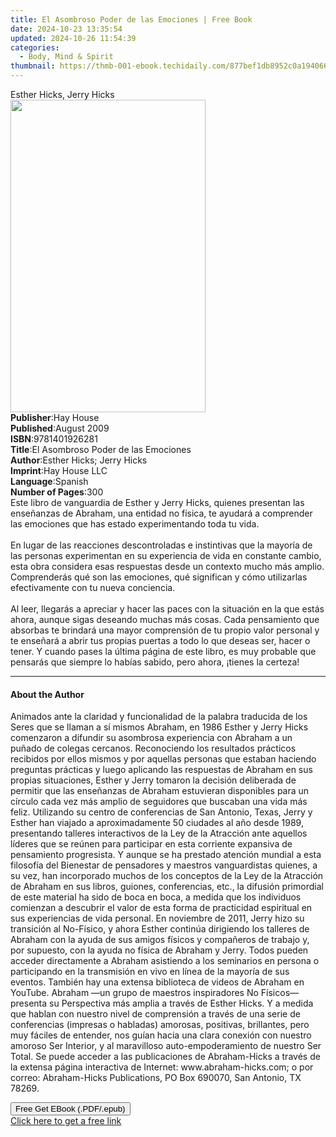 ```yaml
---
title: El Asombroso Poder de las Emociones | Free Book
date: 2024-10-23 13:35:54
updated: 2024-10-26 11:54:39
categories:
  - Body, Mind & Spirit
thumbnail: https://thmb-001-ebook.techidaily.com/877bef1db8952c0a1940662beda44ab16ed25ff1ddf31f154d71ae14da7f7858.jpg
---
```

<main id="book-container">
  <div class="flex flex-col">
    <div class="book-brief flex-1 py-6 px-4 sm:p-6 md:py-10 md:px-8">
      <!-- brief-->
      <div class="book-brief-main">Esther Hicks, Jerry Hicks</div>
    </div>
    <div
      class="book-meta-info flex-1 grid gap-4 col-start-1 col-end-3 row-start-1 sm:mb-6 sm:grid-cols-4 lg:gap-6 lg:col-start-2 lg:row-end-6 lg:row-span-6 lg:mb-0"
    >
      <div
        class="book-meta-info-left place-content-center mt-4 p-4 text-sm leading-6 col-start-2 col-span-2 dark:text-slate-400"
      >
        <img
          class="w-full h-500 object-cover rounded-lg sm:h-255 sm:col-span-2 lg:col-span-full"
          src="https://img-001-ebook.techidaily.com/be2a99b72629dbd2b71abb6cd224206afde29f28d9ee819198b518ee54a7928f.jpg"
          alt=""
          width="312"
          height="500"
        />
      </div>
      <div
        class="book-meta-info-right mt-2 col-start-1 row-start-2 col-span-3 self-center"
      >
        <!-- meta data  -->
        <div class="flex flex-col px-4 md:px-8">
          <div class="flex-1">
            <strong>Publisher</strong>:<span class="px-2">Hay House</span>
          </div>
          <div class="flex-1">
            <strong>Published</strong>:<span class="px-2">August 2009</span>
          </div>
          <div class="flex-1">
            <strong>ISBN</strong>:<span class="px-2">9781401926281</span>
          </div>
          <div class="flex-1">
            <strong>Title</strong>:<span class="px-2"
              >El Asombroso Poder de las Emociones</span
            >
          </div>
          <div class="flex-1">
            <strong>Author</strong>:<span class="px-2"
              >Esther Hicks; Jerry Hicks</span
            >
          </div>
          <div class="flex-1">
            <strong>Imprint</strong>:<span class="px-2">Hay House LLC</span>
          </div>
          <div class="flex-1">
            <strong>Language</strong>:<span class="px-2">Spanish</span>
          </div>
          <div class="flex-1">
            <strong>Number of Pages</strong>:<span class="px-2">300</span>
          </div>
        </div>
      </div>
    </div>
    <div class="book-description flex-1 py-6 px-4 sm:p-6 md:py-10 md:px-8">
      <div class="book-description-main">
        <div accordion-content="" id="description">
          Este libro de vanguardia de Esther y Jerry Hicks, quienes presentan
          las enseñanzas de Abraham, una entidad no física, te ayudará a
          comprender las emociones que has estado experimentando toda tu vida.
          <br /><br />En lugar de las reacciones descontroladas e instintivas
          que la mayoría de las personas experimentan en su experiencia de vida
          en constante cambio, esta obra considera esas respuestas desde un
          contexto mucho más amplio. Comprenderás qué son las emociones, qué
          significan y cómo utilizarlas efectivamente con tu nueva conciencia.
          <br /><br />Al leer, llegarás a apreciar y hacer las paces con la
          situación en la que estás ahora, aunque sigas deseando muchas más
          cosas. Cada pensamiento que absorbas te brindará una mayor comprensión
          de tu propio valor personal y te enseñará a abrir tus propias puertas
          a todo lo que deseas ser, hacer o tener. Y cuando pases la última
          página de este libro, es muy probable que pensarás que siempre lo
          habías sabido, pero ahora, ¡tienes la certeza!
        </div>
        <div class="accordion-fader"></div>
      </div>
    </div>
    <div class="book-excerpts flex-1 py-6 px-4 sm:p-6 md:py-10 md:px-8">
      <!-- excerpts-->
      <div class="book-excerpts-main">
        <hr />
        <h4 class="placeholder placeholder-heading">
          <span>About the Author</span>
        </h4>
        <p>
          Animados ante la claridad y funcionalidad de la palabra traducida de
          los Seres que se llaman a sí mismos Abraham, en 1986 Esther y Jerry
          Hicks comenzaron a difundir su asombrosa experiencia con Abraham a un
          puñado de colegas cercanos. Reconociendo los resultados prácticos
          recibidos por ellos mismos y por aquellas personas que estaban
          haciendo preguntas prácticas y luego aplicando las respuestas de
          Abraham en sus propias situaciones, Esther y Jerry tomaron la decisión
          deliberada de permitir que las enseñanzas de Abraham estuvieran
          disponibles para un círculo cada vez más amplio de seguidores que
          buscaban una vida más feliz. Utilizando su centro de conferencias de
          San Antonio, Texas, Jerry y Esther han viajado a aproximadamente 50
          ciudades al año desde 1989, presentando talleres interactivos de la
          Ley de la Atracción ante aquellos líderes que se reúnen para
          participar en esta corriente expansiva de pensamiento progresista. Y
          aunque se ha prestado atención mundial a esta filosofía del Bienestar
          de pensadores y maestros vanguardistas quienes, a su vez, han
          incorporado muchos de los conceptos de la Ley de la Atracción de
          Abraham en sus libros, guiones, conferencias, etc., la difusión
          primordial de este material ha sido de boca en boca, a medida que los
          individuos comienzan a descubrir el valor de esta forma de practicidad
          espiritual en sus experiencias de vida personal. En noviembre de 2011,
          Jerry hizo su transición al No-Físico, y ahora Esther continúa
          dirigiendo los talleres de Abraham con la ayuda de sus amigos físicos
          y compañeros de trabajo y, por supuesto, con la ayuda no física de
          Abraham y Jerry. Todos pueden acceder directamente a Abraham
          asistiendo a los seminarios en persona o participando en la
          transmisión en vivo en línea de la mayoría de sus eventos. También hay
          una extensa biblioteca de videos de Abraham en YouTube. Abraham —un
          grupo de maestros inspiradores No Físicos— presenta su Perspectiva más
          amplia a través de Esther Hicks. Y a medida que hablan con nuestro
          nivel de comprensión a través de una serie de conferencias (impresas o
          habladas) amorosas, positivas, brillantes, pero muy fáciles de
          entender, nos guían hacia una clara conexión con nuestro amoroso Ser
          Interior, y al maravilloso auto-empoderamiento de nuestro Ser Total.
          Se puede acceder a las publicaciones de Abraham-Hicks a través de la
          extensa página interactiva de Internet: www.abraham-hicks.com; o por
          correo: Abraham-Hicks Publications, PO Box 690070, San Antonio, TX
          78269.
        </p>
      </div>
    </div>
    <div
      class="book-about-author flex-1 py-6 px-4 sm:p-6 md:py-10 md:px-8"
    ></div>
    <div class="book-free-get flex-1 py-6 px-4 sm:p-6 md:py-10 md:px-8">
      <button
        id="btn-free-get"
        class="bg-blue-500 hover:bg-blue-700 text-white font-bold py-2 px-4 rounded"
      >
        Free Get EBook (.PDF/.epub)
      </button>
      <div id="countdown-display" class="px-2 text-lg mt-2"></div>
      <a
        id="free-link"
        class="hidden bg-blue-500 hover:bg-blue-700 text-white font-bold py-2 px-4 rounded"
        href="https://www.ebooks.com/en-us/book/96316545/el-asombroso-poder-de-las-emociones/esther-hicks/"
        target="_blank"
        >Click here to get a free link</a
      >
    </div>
    <script>
      let countdownTime = 0;
      let countdownInterval = null;
      document
        .getElementById('btn-free-get')
        .addEventListener('click', startCountdown);
      function startCountdown() {
        countdownTime = new Date().getTime() + 60000 * 3;
        countdownInterval = setInterval(updateCountdown, 1000);
        document.getElementById('btn-free-get').disabled = true;
        document
          .getElementById('btn-free-get')
          .classList.add('bg-gray-500', 'cursor-not-allowed');
      }
      function updateCountdown() {
        let currentTime = new Date().getTime();
        let timeLeft = countdownTime - currentTime;
        let secondsLeft = Math.floor(timeLeft / 1000);
        document.getElementById('countdown-display').innerHTML =
          `Remaining time: ${secondsLeft} seconds.`;
        if (secondsLeft <= 0) {
          clearInterval(countdownInterval);
          document.getElementById('btn-free-get').classList.add('hidden');
          document.getElementById('free-link').classList.remove('hidden');
          document.getElementById('countdown-display').innerHTML = '';
        }
      }
    </script>
  </div>
</main>
